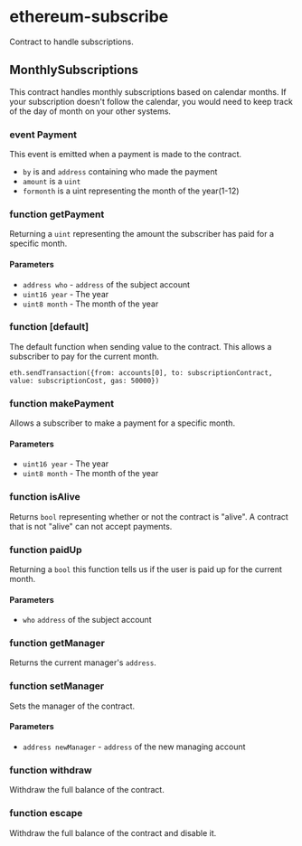 # ethereum-subscribe

Contract to handle subscriptions.

## MonthlySubscriptions

This contract handles monthly subscriptions based on calendar months.  If your
subscription doesn't follow the calendar, you would need to keep track of the 
day of month on your other systems.

### event Payment

This event is emitted when a payment is made to the contract.

 - `by` is and `address` containing who made the payment
 - `amount` is a `uint`
 - `formonth` is a uint representing the month of the year(1-12)

### function getPayment

Returning a `uint` representing the amount the subscriber has paid for a 
specific month.

#### Parameters

 - `address who` - `address` of the subject account
 - `uint16 year` - The year
 - `uint8 month` - The month of the year

### function [default]

The default function when sending value to the contract.  This allows a 
subscriber to pay for the current month.

    eth.sendTransaction({from: accounts[0], to: subscriptionContract, value: subscriptionCost, gas: 50000})

### function makePayment

Allows a subscriber to make a payment for a specific month.

#### Parameters

 - `uint16 year` - The year
 - `uint8 month` - The month of the year

### function isAlive

Returns `bool` representing whether or not the contract is "alive".  A contract
that is not "alive" can not accept payments.

### function paidUp

Returning a `bool` this function tells us if the user is paid up for the current
month.

#### Parameters

 - `who` `address` of the subject account

### function getManager

Returns the current manager's `address`.

### function setManager

Sets the manager of the contract.

#### Parameters

 - `address newManager` - `address` of the new managing account

### function withdraw

Withdraw the full balance of the contract.

### function escape

Withdraw the full balance of the contract and disable it.




